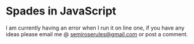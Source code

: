 Spades in JavaScript
====================
I am currently having an error when I run it on line one, if you have any ideas please email me @ semiroserules@gmail.com or post a comment.
